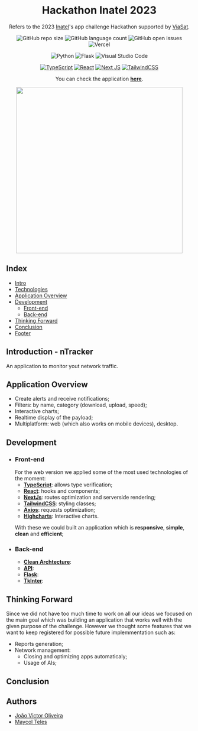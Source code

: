 <h1 align="center"> Hackathon Inatel 2023 </h1>

<p align="center">Refers to the 2023 <a href='https://inatel.br/'>Inatel</a>'s app challenge Hackathon supported by <a href='https://www.viasat.com/'>ViaSat</a>.</p>

<div id='technology' align="center">

![GitHub repo size](https://img.shields.io/github/repo-size/jvoliveirag/Hackathon-Inatel-2023)
![GitHub language count](https://img.shields.io/github/languages/count/jvoliveirag/Hackathon-Inatel-2023)
![GitHub open issues](https://img.shields.io/github/issues/jvoliveirag/Hackathon-Inatel-2023)
![Vercel](https://vercelbadge.vercel.app/api/jvoliveirag/Hackathon-Inatel-2023)

![Python](https://img.shields.io/badge/python-3670A0?style=for-the-badge&logo=python&logoColor=ffdd54)
![Flask](https://img.shields.io/badge/flask-%23000.svg?style=for-the-badge&logo=flask&logoColor=white)
![Visual Studio Code](https://img.shields.io/badge/Visual%20Studio%20Code-0078d7.svg?style=for-the-badge&logo=visual-studio-code&logoColor=white)

<a href='#TS'>![TypeScript](https://img.shields.io/badge/typescript-%23007ACC.svg?style=for-the-badge&logo=typescript&logoColor=white)</a>
<a href='#react'>![React](https://img.shields.io/badge/react-%2320232a.svg?style=for-the-badge&logo=react&logoColor=%2361DAFB)</a>
<a href='#next'>![Next JS](https://img.shields.io/badge/Next-black?style=for-the-badge&logo=next.js&logoColor=white)</a>
<a href='#tailwind'>![TailwindCSS](https://img.shields.io/badge/tailwindcss-%2338B2AC.svg?style=for-the-badge&logo=tailwind-css&logoColor=white)</a>

You can check the application <b><u><a href='https://ntracker.vercel.app/'>here</a></u></b>.

<img align='center' src="https://media.giphy.com/media/v1.Y2lkPTc5MGI3NjExZjNhMThlZjcyODQ5YjJhN2JhYjNkMjAyNmU3Y2NiMDBkZGJlNjQ3MCZlcD12MV9pbnRlcm5hbF9naWZzX2dpZklkJmN0PWc/qlDZRtXiEqYeOzMTcm/giphy.gif" width="450">

</div>

## Index

- <a href="#intro">Intro</a>
- <a href="#technology">Technologies</a>
- <a href="#app">Application Overview</a>
- <a href='#dev'>Development</a>
  - <a href='#front'>Front-end</a>
  - <a href='#back'>Back-end</a>
- <a href='#future'>Thinking Forward</a>
- <a href="#concl">Conclusion</a>
- <a href="#footer">Footer</a>

<h2 id="intro" align="left">Introduction - nTracker</h2>
An application to monitor yout network traffic.

<h2 id="app" align="left">Application Overview</h2>

- Create alerts and receive notifications;
- Filters: by name, category (download, upload, speed);
- Interactive charts;
- Realtime display of the payload;
- Multiplatform: web (which also works on mobile devices), desktop.

<h2 id="dev" align="left">Development</h2>

- <h3 id="front" align="left">Front-end</h3>
    For the web version we applied some of the most used technologies of the moment:

  - <a id='TS'><b><u>TypeScript</u></b>: allows type verification;</a>
  - <a id='react'><b><u>React</u></b>: hooks and components;</a>
  - <a id='next'><b><u>NextJs</u></b>: routes optimization and serverside rendering;</a>
  - <a id='tailwind'><b><u>TailwindCSS</u></b>: styling classes;</a>
  - <b><u>Axios</u></b>: requests optimization;
  - <b><u>Highcharts</u></b>: Interactive charts.

  With these we could built an application which is <b>responsive</b>, <b>simple</b>, <b>clean</b> and <b>efficient</b>;

- <h3 id="back" align="left">Back-end</h3>

  - <b><u>Clean Archtecture</u></b>:
  - <b><u>API</u></b>:
  - <b><u>Flask</u></b>:
  - <b><u>TkInter</u></b>:

<h2 id="future" align="left">Thinking Forward</h2>
    Since we did not have too much time to work on all our ideas we focused on the main goal which was building an application that works well with the given purpose of the challenge. However we thought some features that we want to keep registered for possible future implemmentation such as: 
    
 - Reports generation;
 - Network management:
    - Closing and optimizing apps automaticaly;
    - Usage of AIs;

<h2 id="concl" align="left">Conclusion</h2>

<h2 id="footer" align="left">Authors</h2>

- [João Victor Oliveira](https://github.com/jvoliveirag)
- [Maycol Teles](https://github.com/MaycolTeles)
